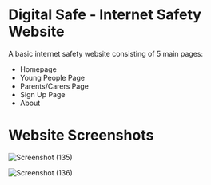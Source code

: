# Digital Safe - Internet Safety Website 

A basic internet safety website consisting of 5 main pages:

- Homepage
- Young People Page
- Parents/Carers Page
- Sign Up Page
- About


# Website Screenshots

![Screenshot (135)](https://user-images.githubusercontent.com/120040449/235728708-fe96447b-bc2d-4edc-9d9d-3080e4ec2c1c.png)

![Screenshot (136)](https://user-images.githubusercontent.com/120040449/235729086-13a4aa55-1afe-43b1-94ae-5a7a165ce9d8.png)
